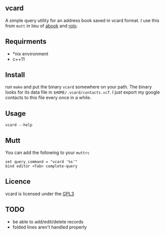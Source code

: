 vcard
-----

A simple query utility for an address book saved in vcard format. I use this
from `mutt` in lieu of [abook][1] and [rolo][2].

Requirments
-----------

- *nix environment
- c++11

Install
-------

run `make` and put the binary `vcard` somewhere on your path. The binary looks
for its data file in `$HOME/.vcard/contacts.vcf`. I just export my google
contacts to this file every once in a while.

Usage
-----

    vcard --help

Mutt
----

You can add the following to your `muttrc`

    set query_command = "vcard '%s'"
    bind editor <Tab> complete-query

Licence
-------

vcard is licensed under the [GPL3][3]

TODO
----

- be able to add/edit/delete records
- folded lines aren't handled properly


[1]: http://abook.sourceforge.net/
[2]: http://rolo.sourceforge.net/
[3]: http://www.gnu.org/licenses/gpl-3.0.txt
